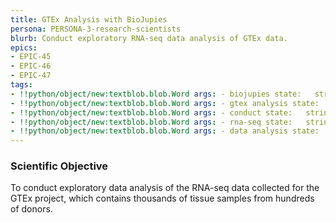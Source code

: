 ```yaml
---
title: GTEx Analysis with BioJupies
persona: PERSONA-3-research-scientists
blurb: Conduct exploratory RNA-seq data analysis of GTEx data.
epics:
- EPIC-45
- EPIC-46
- EPIC-47
tags:
- !!python/object/new:textblob.blob.Word args: - biojupies state:   string: biojupies   pos_tag: null
- !!python/object/new:textblob.blob.Word args: - gtex analysis state:   string: gtex analysis   pos_tag: null
- !!python/object/new:textblob.blob.Word args: - conduct state:   string: conduct   pos_tag: null
- !!python/object/new:textblob.blob.Word args: - rna-seq state:   string: rna-seq   pos_tag: null
- !!python/object/new:textblob.blob.Word args: - data analysis state:   string: data analysis   pos_tag: null
---
```

### Scientific Objective

To conduct exploratory data analysis of the RNA-seq data collected for the GTEx project, which contains thousands of tissue samples from hundreds of donors.